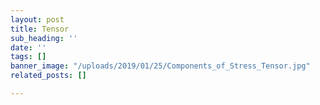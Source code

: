 ```yaml
---
layout: post
title: Tensor
sub_heading: ''
date: ''
tags: []
banner_image: "/uploads/2019/01/25/Components_of_Stress_Tensor.jpg"
related_posts: []

---
```

